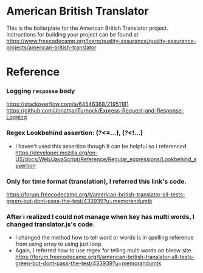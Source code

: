 # American British Translator

This is the boilerplate for the American British Translator project. Instructions for building your project can be found at https://www.freecodecamp.org/learn/quality-assurance/quality-assurance-projects/american-british-translator

# Reference

### Logging `response` body

https://stackoverflow.com/a/64546368/21951181
https://github.com/JonathanTurnock/Express-Request-and-Response-Logging

### Regex Lookbehind assertion: (?<=...), (?<!...)

- I haven't used this assertion though It can be helpful so i referenced.
  https://developer.mozilla.org/en-US/docs/Web/JavaScript/Reference/Regular_expressions/Lookbehind_assertion

### Only for time format (translation), I referred this link's code.
https://forum.freecodecamp.org/t/american-british-translator-all-tests-green-but-dont-pass-the-test/433939?u=memorandumtk

### After i realized I could not manage when key has multi words, I changed translator.js's code.
- I changed the method how to tell word or words is in spelling reference from using array to using just loop.
- Again, I referred how to use regex for telling multi words on bleow site.
https://forum.freecodecamp.org/t/american-british-translator-all-tests-green-but-dont-pass-the-test/433939?u=memorandumtk
